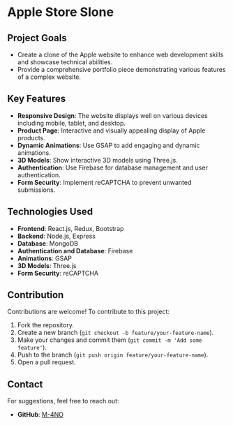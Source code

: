# Apple Store Slone

## Project Goals

- Create a clone of the Apple website to enhance web development skills and showcase technical abilities.
- Provide a comprehensive portfolio piece demonstrating various features of a complex website.

## Key Features

- **Responsive Design**: The website displays well on various devices including mobile, tablet, and desktop.
- **Product Page**: Interactive and visually appealing display of Apple products.
- **Dynamic Animations**: Use GSAP to add engaging and dynamic animations.
- **3D Models**: Show interactive 3D models using Three.js.
- **Authentication**: Use Firebase for database management and user authentication.
- **Form Security**: Implement reCAPTCHA to prevent unwanted submissions.

## Technologies Used

- **Frontend**: React.js, Redux, Bootstrap
- **Backend**: Node.js, Express
- **Database**: MongoDB
- **Authentication and Database**: Firebase
- **Animations**: GSAP
- **3D Models**: Three.js
- **Form Security**: reCAPTCHA

## Contribution

Contributions are welcome! To contribute to this project:

1. Fork the repository.
2. Create a new branch (`git checkout -b feature/your-feature-name`).
3. Make your changes and commit them (`git commit -m 'Add some feature'`).
4. Push to the branch (`git push origin feature/your-feature-name`).
5. Open a pull request.

## Contact

For suggestions, feel free to reach out:

- **GitHub**: [M-4NO](https://github.com/M-4NO)
